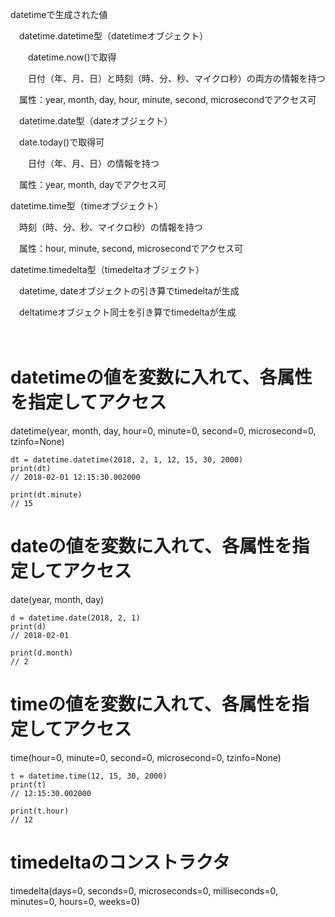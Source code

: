 datetimeで生成された値

　datetime.datetime型（datetimeオブジェクト）
 
　　datetime.now()で取得
  
　　日付（年、月、日）と時刻（時、分、秒、マイクロ秒）の両方の情報を持つ
  
  　属性：year, month, day, hour, minute, second, microsecondでアクセス可


　datetime.date型（dateオブジェクト）
 
 　date.today()で取得可
  
　　日付（年、月、日）の情報を持つ
  
  　属性：year, month, dayでアクセス可
   
   
  datetime.time型（timeオブジェクト）
  
  　時刻（時、分、秒、マイクロ秒）の情報を持つ
   
  　属性：hour, minute, second, microsecondでアクセス可
   
  datetime.timedelta型（timedeltaオブジェクト）
  
  　datetime, dateオブジェクトの引き算でtimedeltaが生成
   
  　deltatimeオブジェクト同士を引き算でtimedeltaが生成
   
　
 


# datetimeの値を変数に入れて、各属性を指定してアクセス

datetime(year, month, day, hour=0, minute=0, second=0, microsecond=0, tzinfo=None)
```
dt = datetime.datetime(2018, 2, 1, 12, 15, 30, 2000)
print(dt)
// 2018-02-01 12:15:30.002000

print(dt.minute)
// 15
```

# dateの値を変数に入れて、各属性を指定してアクセス

date(year, month, day)
```
d = datetime.date(2018, 2, 1)
print(d)
// 2018-02-01

print(d.month)
// 2
```

# timeの値を変数に入れて、各属性を指定してアクセス

time(hour=0, minute=0, second=0, microsecond=0, tzinfo=None)
```
t = datetime.time(12, 15, 30, 2000)
print(t)
// 12:15:30.002000

print(t.hour)
// 12
```

# timedeltaのコンストラクタ

timedelta(days=0, seconds=0, microseconds=0, milliseconds=0, minutes=0, hours=0, weeks=0)





